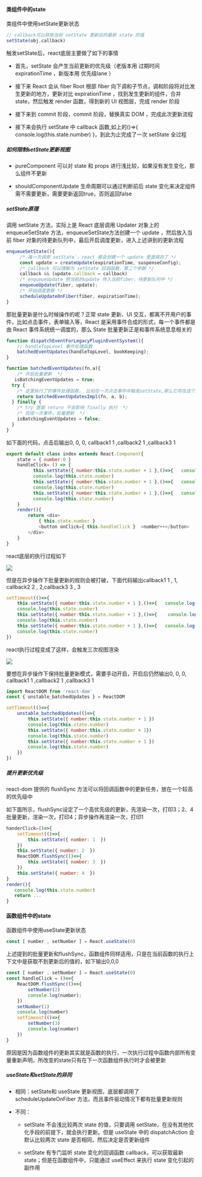 #### 类组件中的state

类组件中使用setState更新状态

```js
// callback可以获取当前 setState 更新后的最新 state 的值
setState(obj,callback)
```

触发setState后，react底层主要做了如下的事情

- 首先，setState 会产生当前更新的优先级（老版本用 过期时间expirationTime ，新版本用 优先级lane ）

- 接下来 React 会从 fiber Root 根部 fiber 向下调和子节点，调和阶段将对比发生更新的地方，更新对比 expirationTime ，找到发生更新的组件，合并 state，然后触发 render 函数，得到新的 UI 视图层，完成 render 阶段

- 接下来到 commit 阶段，commit 阶段，替换真实 DOM ，完成此次更新流程

- 接下来会执行 setState 中 callback 函数,如上的()=>{ console.log(this.state.number) }，到此为止完成了一次 setState 全过程

##### 如何限制setState更新视图

- pureComponent 可以对 state 和 props 进行浅比较，如果没有发生变化，那么组件不更新

- shouldComponentUpdate 生命周期可以通过判断前后 state 变化来决定组件需不需要更新，需要更新返回true，否则返回false

##### setState原理

调用 setState 方法，实际上是 React 底层调用 Updater 对象上的 enqueueSetState 方法，enqueueSetState方法创建一个 update ，然后放入当前 fiber 对象的待更新队列中，最后开启调度更新，进入上述讲到的更新流程

```js
enqueueSetState(){
     /* 每一次调用`setState`，react 都会创建一个 update 里面保存了 */
     const update = createUpdate(expirationTime, suspenseConfig);
     /* callback 可以理解为 setState 回调函数，第二个参数 */
     callback && (update.callback = callback) 
     /* enqueueUpdate 把当前的update 传入当前fiber，待更新队列中 */
     enqueueUpdate(fiber, update); 
     /* 开始调度更新 */
     scheduleUpdateOnFiber(fiber, expirationTime);
}
```

那批量更新是什么时候操作的呢？正常 state 更新、UI 交互，都离不开用户的事件，比如点击事件，表单输入等，React 是采用事件合成的形式，每一个事件都是由 React 事件系统统一调度的，那么 State 批量更新正是和事件系统息息相关的

```js
function dispatchEventForLegacyPluginEventSystem(){
    // handleTopLevel 事件处理函数
    batchedEventUpdates(handleTopLevel, bookKeeping);
}

function batchedEventUpdates(fn,a){
    /* 开启批量更新  */
   isBatchingEventUpdates = true;
  try {
    /* 这里执行了的事件处理函数， 比如在一次点击事件中触发setState,那么它将在这个函数内执行 */
    return batchedEventUpdatesImpl(fn, a, b);
  } finally {
    /* try 里面 return 不会影响 finally 执行  */
    /* 完成一次事件，批量更新  */
    isBatchingEventUpdates = false;
  }
}
```

如下面的代码，点击后输出0, 0, 0, callback1 1 ,callback2 1 ,callback3 1

```js
export default class index extends React.Component{
    state = { number:0 }
    handleClick= () => {
          this.setState({ number:this.state.number + 1 },()=>{   console.log( 'callback1', this.state.number)  })
          console.log(this.state.number)
          this.setState({ number:this.state.number + 1 },()=>{   console.log( 'callback2', this.state.number)  })
          console.log(this.state.number)
          this.setState({ number:this.state.number + 1 },()=>{   console.log( 'callback3', this.state.number)  })
          console.log(this.state.number)
    }
    render(){
        return <div>
            { this.state.number }
            <button onClick={ this.handleClick }  >number++</button>
        </div>
    }
}
```

react底层的执行过程如下

![](https://p1-juejin.byteimg.com/tos-cn-i-k3u1fbpfcp/478aef991b4146c898095b83fe3dc0e7~tplv-k3u1fbpfcp-watermark.image)

但是在异步操作下批量更新的规则会被打破，下面代码输出callback1 1 , 1, callback2 2 , 2,callback3 3 , 3

```js
setTimeout(()=>{
    this.setState({ number:this.state.number + 1 },()=>{   console.log( 'callback1', this.state.number)  })
    console.log(this.state.number)
    this.setState({ number:this.state.number + 1 },()=>{    console.log( 'callback2', this.state.number)  })
    console.log(this.state.number)
    this.setState({ number:this.state.number + 1 },()=>{   console.log( 'callback3', this.state.number)  })
    console.log(this.state.number)
})
```

react执行过程变成了这样，会触发三次视图渲染

![](https://p1-juejin.byteimg.com/tos-cn-i-k3u1fbpfcp/48e730fc687c4ce087e5c0eab2832273~tplv-k3u1fbpfcp-watermark.image)

要想在异步操作下保持批量更新模式，需要手动开启，开启后仍然输出0, 0, 0, callback1 1 ,callback2 1 ,callback3 1

```js
import ReactDOM from 'react-dom'
const { unstable_batchedUpdates } = ReactDOM

setTimeout(()=>{
    unstable_batchedUpdates(()=>{
        this.setState({ number:this.state.number + 1 })
        console.log(this.state.number)
        this.setState({ number:this.state.number + 1})
        console.log(this.state.number)
        this.setState({ number:this.state.number + 1 })
        console.log(this.state.number) 
    })
})
```

##### 提升更新优先级

react-dom 提供的 flushSync 方法可以将回调函数中的更新任务，放在一个较高的优先级中

如下面所示，flushSync设定了一个高优先级的更新，先渲染一次，打印3；2、4批量更新，渲染一次，打印4；异步操作再渲染一次，打印1

```js
handerClick=()=>{
    setTimeout(()=>{
        this.setState({ number: 1  })
    })
    this.setState({ number: 2  })
    ReactDOM.flushSync(()=>{
        this.setState({ number: 3  })
    })
    this.setState({ number: 4  })
}
render(){
   console.log(this.state.number)
   return ...
}
```

#### 函数组件中的state

函数组件中使用useState更新状态

```js
const [ number , setNumber ] = React.useState(0)
```

上述提到的批量更新和flushSync，函数组件同样适用，只是在当前函数的执行上下文中是获取不到更新后的值的，如下输出0,0,0

```js
const [ number , setNumber ] = React.useState(0)
const handleClick = ()=>{
    ReactDOM.flushSync(()=>{
        setNumber(2) 
        console.log(number);
    })
    setNumber(1) 
    console.log(number)
    setTimeout(()=>{
        setNumber(3) 
        console.log(number)
    })   
}
```

原因是因为函数组件的更新其实就是函数的执行，一次执行过程中函数内部所有变量重新声明，所改变的state只有在下一次函数组件执行时才会被更新

##### useState和setState的异同

- 相同：setState和 useState 更新视图，底层都调用了 scheduleUpdateOnFiber 方法，而且事件驱动情况下都有批量更新规则

- 不同：

    - setState 不会浅比较两次 state 的值，只要调用 setState，在没有其他优化手段的前提下，就会执行更新。但是 useState 中的 dispatchAction 会默认比较两次 state 是否相同，然后决定是否更新组件

    - setState 有专门监听 state 变化的回调函数 callback，可以获取最新state；但是在函数组件中，只能通过 useEffect 来执行 state 变化引起的副作用